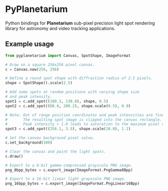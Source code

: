 PyPlanetarium
=============

Python bindings for **Planetarium** sub-pixel precision light spot rendering
library for astronomy and video tracking applications.

Example usage
-------------

```python
from pyplanetarium import Canvas, SpotShape, ImageFormat

# Draw on a square 256x256 pixel canvas.
c = Canvas.new(256, 256)

# Define a round spot shape with diffraction radius of 2.5 pixels.
shape = SpotShape().scale(2.5)

# Add some spots at random positions with varying shape size
# and peak intensity.
spot1 = c.add_spot((100.3, 130.8), shape, 0.5)
spot2 = c.add_spot((80.6, 200.2), shape.scale(0.5), 0.9)

# Note: Out of range position coordinates and peak intensities are fine.
#       The resulting spot image is clipped into the canvas rectangle.
#       Peak intensity > 1.0 leads to saturation to the maximum pixel value.
spot3 = c.add_spot((256.1, 3.5), shape.scale(10.0), 1.1)

# Set the canvas background pixel value.
c.set_background(100)

# Clear the canvas and paint the light spots.
c.draw()

# Export to a 8-bit gamma-compressed grayscale PNG image.
png_8bpp_bytes = c.export_image(ImageFormat.PngGamma8Bpp)

# Export to a 16-bit linear light grayscale PNG image.
png_16bpp_bytes = c.export_image(ImageFormat.PngLinear16Bpp)
```
